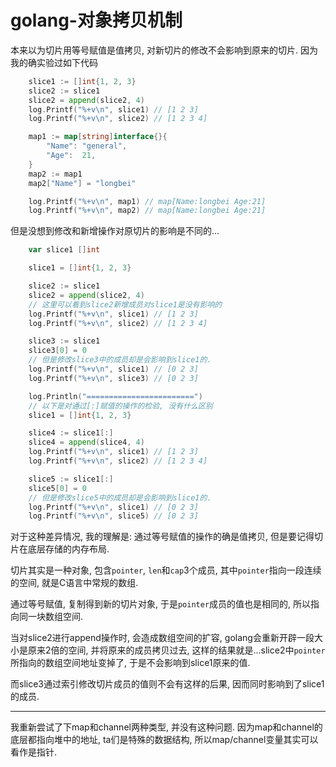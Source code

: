 # golang-对象拷贝机制

本来以为切片用等号赋值是值拷贝, 对新切片的修改不会影响到原来的切片. 因为我的确实验过如下代码

```go
	slice1 := []int{1, 2, 3}
	slice2 := slice1
	slice2 = append(slice2, 4)
	log.Printf("%+v\n", slice1) // [1 2 3]
	log.Printf("%+v\n", slice2) // [1 2 3 4]

	map1 := map[string]interface{}{
		"Name": "general",
		"Age":  21,
	}
	map2 := map1
	map2["Name"] = "longbei"

	log.Printf("%+v\n", map1) // map[Name:longbei Age:21]
	log.Printf("%+v\n", map2) // map[Name:longbei Age:21]

```

但是没想到修改和新增操作对原切片的影响是不同的...

```go
	var slice1 []int

	slice1 = []int{1, 2, 3}

	slice2 := slice1
	slice2 = append(slice2, 4)
	// 这里可以看到slice2新增成员对slice1是没有影响的
	log.Printf("%+v\n", slice1) // [1 2 3]
	log.Printf("%+v\n", slice2) // [1 2 3 4]

	slice3 := slice1
	slice3[0] = 0
	// 但是修改slice3中的成员却是会影响到slice1的.
	log.Printf("%+v\n", slice1) // [0 2 3]
	log.Printf("%+v\n", slice3) // [0 2 3]

	log.Println("========================")
	// 以下是对通过[:]赋值的操作的检验, 没有什么区别
	slice1 = []int{1, 2, 3}

	slice4 := slice1[:]
	slice4 = append(slice4, 4)
	log.Printf("%+v\n", slice1) // [1 2 3]
	log.Printf("%+v\n", slice2) // [1 2 3 4]

	slice5 := slice1[:]
	slice5[0] = 0
	// 但是修改slice5中的成员却是会影响到slice1的.
	log.Printf("%+v\n", slice1) // [0 2 3]
	log.Printf("%+v\n", slice5) // [0 2 3]
```


对于这种差异情况, 我的理解是: 通过等号赋值的操作的确是值拷贝, 但是要记得切片在底层存储的内存布局. 

切片其实是一种对象, 包含`pointer`, `len`和`cap`3个成员, 其中`pointer`指向一段连续的空间, 就是C语言中常规的数组.

通过等号赋值, 复制得到新的切片对象, 于是`pointer`成员的值也是相同的, 所以指向同一块数组空间.

当对slice2进行append操作时, 会造成数组空间的扩容, golang会重新开辟一段大小是原来2倍的空间, 并将原来的成员拷贝过去, 这样的结果就是...slice2中`pointer`所指向的数组空间地址变掉了, 于是不会影响到slice1原来的值.

而slice3通过索引修改切片成员的值则不会有这样的后果, 因而同时影响到了slice1的成员.

------

我重新尝试了下map和channel两种类型, 并没有这种问题. 因为map和channel的底层都指向堆中的地址, ta们是特殊的数据结构, 所以map/channel变量其实可以看作是指针.
